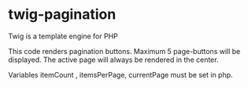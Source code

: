 # twig-pagination
Twig is a template engine for PHP

This code renders pagination buttons. Maximum 5 page-buttons will be displayed. The active page will always be rendered in the center.

Variables itemCount , itemsPerPage, currentPage must be set in php.
